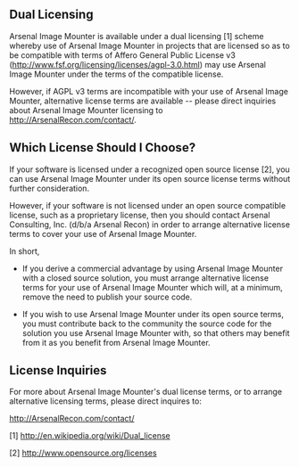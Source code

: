 Dual Licensing
--------------

Arsenal Image Mounter is available under a dual licensing [1] scheme whereby use of Arsenal Image Mounter in projects that are licensed so as to be compatible with terms of Affero General Public License v3 (http://www.fsf.org/licensing/licenses/agpl-3.0.html) may use Arsenal Image Mounter under the terms of the compatible license.              

However, if AGPL v3 terms are incompatible with your use of Arsenal Image Mounter, alternative license terms are available -- please direct inquiries about Arsenal Image Mounter licensing to http://ArsenalRecon.com/contact/.                                                            

Which License Should I Choose?
------------------------------

If your software is licensed under a recognized open source license [2], you can use Arsenal Image Mounter under its open source license terms without further consideration.

However, if your software is not licensed under an open source compatible license, such as a proprietary license, then you should contact Arsenal Consulting, Inc. (d/b/a Arsenal Recon) in order to arrange alternative license terms to cover your use of Arsenal Image Mounter.                                                                  

In short,

* If you derive a commercial advantage by using Arsenal Image Mounter with a closed source solution, you must arrange alternative license terms for your use of Arsenal Image Mounter which will, at a minimum, remove the need to publish your source code.

* If you wish to use Arsenal Image Mounter under its open source terms, you must contribute back to the community the source code for the solution you use Arsenal Image Mounter with, so that others may benefit from it as you benefit from Arsenal Image Mounter. 

License Inquiries
-----------------

For more about Arsenal Image Mounter's dual license terms, or to arrange alternative licensing terms, please direct inquires to:                   

http://ArsenalRecon.com/contact/                  

[1] http://en.wikipedia.org/wiki/Dual_license

[2] http://www.opensource.org/licenses
